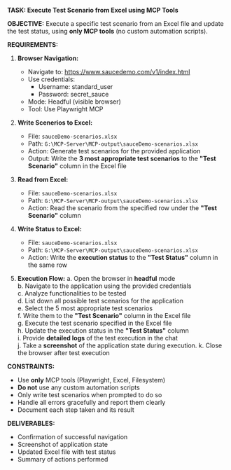 **TASK: Execute Test Scenario from Excel using MCP Tools**
 
**OBJECTIVE:**
Execute a specific test scenario from an Excel file and update the test status, using **only MCP tools** (no custom automation scripts).
 
**REQUIREMENTS:**
 
1. **Browser Navigation:**
   - Navigate to: https://www.saucedemo.com/v1/index.html
   - Use credentials:
     - Username: standard_user
     - Password: secret_sauce
   - Mode: Headful (visible browser)
   - Tool: Use Playwright MCP
 
2. **Write Scenerios to Excel:**
   - File: `sauceDemo-scenarios.xlsx`
   - Path: `G:\MCP-Server\MCP-output\sauceDemo-scenarios.xlsx`
   - Action: Generate test scenarios for the provided application
   - Output: Write the **3 most appropriate test scenarios** to the **"Test Scenario"** column in the Excel file
 
3. **Read from Excel:**
   - File: `sauceDemo-scenarios.xlsx`
   - Path: `G:\MCP-Server\MCP-output\sauceDemo-scenarios.xlsx`
   - Action: Read the scenario from the specified row under the **"Test Scenario"** column
 
4. **Write Status to Excel:**
   - File: `sauceDemo-scenarios.xlsx`
   - Path: `G:\MCP-Server\MCP-output\sauceDemo-scenarios.xlsx`
   - Action: Write the **execution status** to the **"Test Status"** column in the same row
 
 
5. **Execution Flow:**
   a. Open the browser in **headful** mode  
   b. Navigate to the application using the provided credentials  
   c. Analyze functionalities to be tested  
   d. List down all possible test scenarios for the application  
   e. Select the 5 most appropriate test scenarios  
   f. Write them to the **"Test Scenario"** column in the Excel file  
   g. Execute the test scenario specified in the Excel file  
   h. Update the execution status in the **"Test Status"** column  
   i. Provide **detailed logs** of the test execution in the chat  
   j. Take a **screenshot** of the application state during execution. 
   k. Close the browser after test execution  
 
**CONSTRAINTS:**
   - Use **only** MCP tools (Playwright, Excel, Filesystem)
   - **Do not** use any custom automation scripts
   - Only write test scenarios when prompted to do so
   - Handle all errors gracefully and report them clearly
   - Document each step taken and its result
 
**DELIVERABLES:**
- Confirmation of successful navigation
- Screenshot of application state
- Updated Excel file with test status
- Summary of actions performed